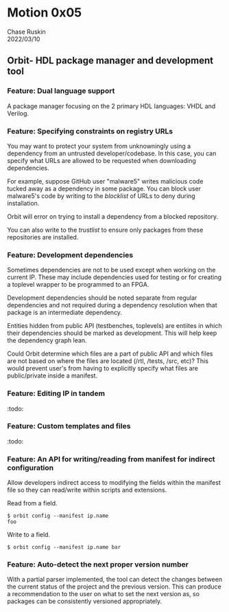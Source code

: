# Motion 0x05
Chase Ruskin  
2022/03/10

## Orbit- HDL package manager and development tool

### Feature: Dual language support

A package manager focusing on the 2 primary HDL languages: VHDL and Verilog.

<!-- 
## Feature: Handling monorepositories

There are a few examples of open-source monorepositories out there; maybe due to a lack of a good package manager/registry system.
-->
### Feature: Specifying constraints on registry URLs

You may want to protect your system from unknowningly using a dependency from an
untrusted developer/codebase. In this case, you can specify what URLs are allowed to be requested when downloading dependencies.

For example, suppose GitHub user "malware5" writes malicious code tucked away as a dependency in some package. You can block user malware5's code by writing to the _blocklist_ of URLs to deny during installation.
<!--
``` ini
;; in settings.cfg file
[security]
blocklist = (
    github.com/malware5,
)
```
-->
Orbit will error on trying to install a dependency from a blocked repository.

You can also write to the _trustlist_ to ensure only packages from these repositories are installed.
<!--
``` ini
;; in settings.cfg file
[security]
trustlist = (
    gitlab.com/chaseruskin,
    github.com/uf-ece/eel4712.git,
)
```
-->
### Feature: Development dependencies

Sometimes dependencies are not to be used except when working on the current IP.
These may include dependencies used for testing or for creating a toplevel wrapper to be programmed to an FPGA.

Development dependencies should be noted separate from regular dependencies and not
required during a dependency resolution when that package is an intermediate dependency.

Entities hidden from public API (testbenches, toplevels) are entiites in which their dependencies should be marked as development. This will help keep the dependency graph lean.

Could Orbit determine which files are a part of public API and which files are not based on where the files are located (/rtl, /tests, /src, etc)? This would prevent user's from having to explicitly specify what files are public/private inside a manifest.
<!--
``` ini
;; in ip.cfg file
[ip.dependencies]
foo = 1.2.0
bar = 3.0.0

[ip.dependencies.dev]
baz = 2.8.3
```

``` ini
;; in ip.dep file
[ven.lib.foo]
ver = 1.2.0
sum = "124ad0f"
dev = yes

[ven.lib.bar]
ver = 3.0.0
sum = "ae4352f"
dev = no
```
-->

### Feature: Editing IP in tandem

:todo:

### Feature: Custom templates and files

:todo:

### Feature: An API for writing/reading from manifest for indirect configuration

Allow developers indirect access to modifying the fields within the manifest file so they can read/write within scripts and extensions.

Read from a field.
```
$ orbit config --manifest ip.name
foo
```

Write to a field.
```
$ orbit config --manifest ip.name bar
```

### Feature: Auto-detect the next proper version number

With a partial parser implemented, the tool can detect the changes between the current status of the project and the previous version. This can produce a recommendation to the user on what to set the next version as, so packages can be consistently versioned appropriately.